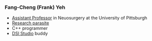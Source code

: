 ### Fang-Cheng (Frank) Yeh

- [Assistant Professor](https://www.neurosurgery.pitt.edu/people/fang-cheng-yeh) in Neuosurgery at the University of Pittsburgh
- [Research parasite](https://scholar.google.com/citations?user=QdfsoJ4AAAAJ&hl=en)
- C++ programmer
- [DSI Studio](http://dsi-studio.labsolver.org) buddy 
